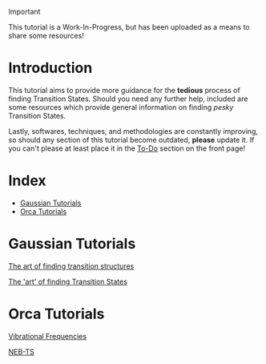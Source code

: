 > [!IMPORTANT]  
> This tutorial is a Work-In-Progress, but has been uploaded as a means to share some resources!

# Introduction
This tutorial aims to provide more guidance for the **tedious** process of finding Transition States. Should you need any further help, included are some resources which provide general information on finding *pesky* Transition States.

Lastly, softwares, techniques, and methodologies are constantly improving, so should any section of this tutorial become outdated, **please** update it. If you can't please at least place it in the [To-Do](../../README.md) section on the front page!

# Index
- [Gaussian Tutorials](#gaussian-tutorials)
- [Orca Tutorials](#orca-tutorials)

# Gaussian Tutorials
[The art of finding transition structures](https://thisisntnathan.github.io/dftCourse/LongCourse/transitionStructureSearch.html#verification)

[The 'art' of finding Transition States](https://joaquinbarroso.com/2016/05/26/the-art-of-finding-transition-states-part-1/)

# Orca Tutorials
[Vibrational Frequencies](https://www.faccts.de/docs/orca/5.0/tutorials/prop/freq.html)

[NEB-TS](https://www.faccts.de/docs/orca/5.0/tutorials/react/nebts.html)

